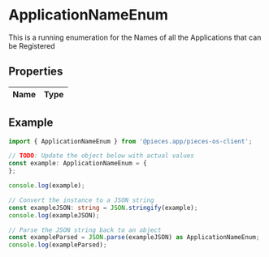 
# ApplicationNameEnum

This is a running enumeration for the Names of all the Applications that can be Registered

## Properties

Name | Type
------------ | -------------

## Example

```typescript
import { ApplicationNameEnum } from '@pieces.app/pieces-os-client';

// TODO: Update the object below with actual values
const example: ApplicationNameEnum = {
};

console.log(example);

// Convert the instance to a JSON string
const exampleJSON: string = JSON.stringify(example);
console.log(exampleJSON);

// Parse the JSON string back to an object
const exampleParsed = JSON.parse(exampleJSON) as ApplicationNameEnum;
console.log(exampleParsed);
```



